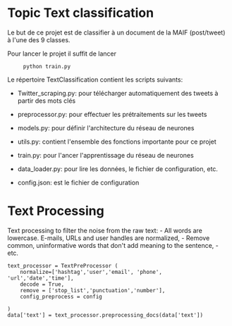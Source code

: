 # Topic Text classification

Le but de ce projet est de classifier à un document de la MAIF (post/tweet) à l'une des 9 classes.

Pour lancer le projet il suffit de lancer

         python train.py
Le répertoire TextClassification contient les scripts suivants:

  - Twitter_scraping.py: pour télécharger automatiquement des tweets à partir des mots clés
  - preprocessor.py: pour effectuer les prétraitements sur les tweets
  - models.py: pour définir l'architecture du réseau de neurones 
  - utils.py: contient l'ensemble des fonctions importante pour ce projet
  - train.py: pour l'ancer l'apprentissage du réseau de neurones 
  - data_loader.py: pour lire les données, le fichier de configuration, etc.
   
  - config.json: est le fichier de configuration


# Text Processing

 Text processing to filter the noise from the raw text:
     - All words are lowercase. E-mails, URLs and user handles are normalized,
     - Remove common, uninformative words that don't add meaning to the sentence,
     - etc.


	text_processor = TextPreProcessor (
	    normalize=['hashtag','user','email', 'phone', 'url','date','time'], 
		decode = True,
		remove = ['stop_list','punctuation','number'],
		config_preprocess = config

	)
	data['text'] = text_processor.preprocessing_docs(data['text'])
